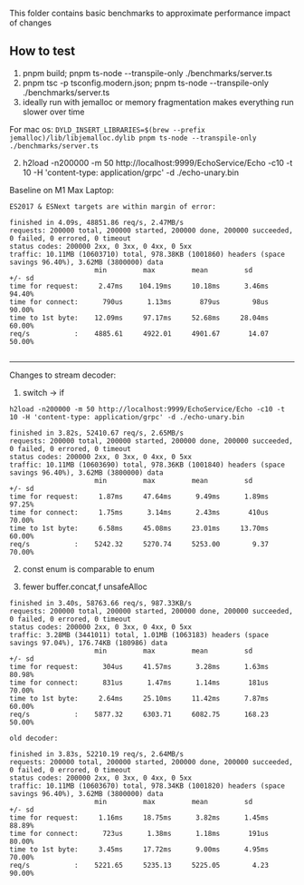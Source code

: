 This folder contains basic benchmarks to approximate performance impact of changes


## How to test

1. pnpm build; pnpm ts-node --transpile-only ./benchmarks/server.ts
2. pnpm tsc -p tsconfig.modern.json; pnpm ts-node --transpile-only ./benchmarks/server.ts
3. ideally run with jemalloc or memory fragmentation makes everything run slower over time

For mac os:
`DYLD_INSERT_LIBRARIES=$(brew --prefix jemalloc)/lib/libjemalloc.dylib pnpm ts-node --transpile-only ./benchmarks/server.ts`

2. h2load -n200000 -m 50 http://localhost:9999/EchoService/Echo -c10 -t 10 -H 'content-type: application/grpc' -d ./echo-unary.bin

Baseline on M1 Max Laptop:

```
ES2017 & ESNext targets are within margin of error:

finished in 4.09s, 48851.86 req/s, 2.47MB/s
requests: 200000 total, 200000 started, 200000 done, 200000 succeeded, 0 failed, 0 errored, 0 timeout
status codes: 200000 2xx, 0 3xx, 0 4xx, 0 5xx
traffic: 10.11MB (10603710) total, 978.38KB (1001860) headers (space savings 96.40%), 3.62MB (3800000) data
                     min         max         mean         sd        +/- sd
time for request:     2.47ms    104.19ms     10.18ms      3.46ms    94.40%
time for connect:      790us      1.13ms       879us        98us    90.00%
time to 1st byte:    12.09ms     97.17ms     52.68ms     28.04ms    60.00%
req/s           :    4885.61     4922.01     4901.67       14.07    50.00%


```

---

Changes to stream decoder:

1. switch -> if

```
h2load -n200000 -m 50 http://localhost:9999/EchoService/Echo -c10 -t 10 -H 'content-type: application/grpc' -d ./echo-unary.bin

finished in 3.82s, 52410.67 req/s, 2.65MB/s
requests: 200000 total, 200000 started, 200000 done, 200000 succeeded, 0 failed, 0 errored, 0 timeout
status codes: 200000 2xx, 0 3xx, 0 4xx, 0 5xx
traffic: 10.11MB (10603690) total, 978.36KB (1001840) headers (space savings 96.40%), 3.62MB (3800000) data
                     min         max         mean         sd        +/- sd
time for request:     1.87ms     47.64ms      9.49ms      1.89ms    97.25%
time for connect:     1.75ms      3.14ms      2.43ms       410us    70.00%
time to 1st byte:     6.58ms     45.08ms     23.01ms     13.70ms    60.00%
req/s           :    5242.32     5270.74     5253.00        9.37    70.00%
```

2. const enum is comparable to enum

3. fewer buffer.concat,f unsafeAlloc


```
finished in 3.40s, 58763.66 req/s, 987.33KB/s
requests: 200000 total, 200000 started, 200000 done, 200000 succeeded, 0 failed, 0 errored, 0 timeout
status codes: 200000 2xx, 0 3xx, 0 4xx, 0 5xx
traffic: 3.28MB (3441011) total, 1.01MB (1063183) headers (space savings 97.04%), 176.74KB (180986) data
                     min         max         mean         sd        +/- sd
time for request:      304us     41.57ms      3.28ms      1.63ms    80.98%
time for connect:      831us      1.47ms      1.14ms       181us    70.00%
time to 1st byte:     2.64ms     25.10ms     11.42ms      7.87ms    60.00%
req/s           :    5877.32     6303.71     6082.75      168.23    50.00%
```


```
old decoder:

finished in 3.83s, 52210.19 req/s, 2.64MB/s
requests: 200000 total, 200000 started, 200000 done, 200000 succeeded, 0 failed, 0 errored, 0 timeout
status codes: 200000 2xx, 0 3xx, 0 4xx, 0 5xx
traffic: 10.11MB (10603670) total, 978.34KB (1001820) headers (space savings 96.40%), 3.62MB (3800000) data
                     min         max         mean         sd        +/- sd
time for request:     1.16ms     18.75ms      3.82ms      1.45ms    88.89%
time for connect:      723us      1.38ms      1.18ms       191us    80.00%
time to 1st byte:     3.45ms     17.72ms      9.00ms      4.95ms    70.00%
req/s           :    5221.65     5235.13     5225.05        4.23    90.00%
```


